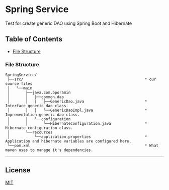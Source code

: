 # Spring Service
Test for create generic DAO using Spring Boot and Hibernate

## Table of Contents
* [File Structure](#file-structure)

### File Structure
```
SpringService/
 ├──src/                                                      * our source files
 │   └──main
 │       ├──java.com.bporamin
 │       │   ├──common.dao
 │       │   |   ├──GenericDao.java                           * Interface generic dao class.
 │       │   │   └──GenericDaoImpl.java                       * Imprementation generic dao class.
 │       │   └──configuration
 │       │       └──HibernateConfiguration.java               * Hibernate configuration class.
 │       └──recources
 │           └──application.properties                        * Application and hibernate variables are configured here.
 └──pom.xml                                                   * What maven uses to manage it's dependencies.
```

___

## License
 [MIT](/LICENSE)
